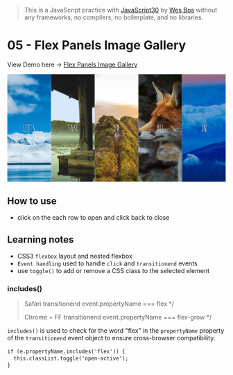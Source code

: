 > This is a JavaScript practice with [JavaScript30](https://javascript30.com/) by [Wes Bos](https://github.com/wesbos) without any frameworks, no compilers, no boilerplate, and no libraries.

# 05 - Flex Panels Image Gallery

View Demo here -> [Flex Panels Image Gallery](link)

![](../images/day-05.png)

## How to use
 - click on the each row to open and click back to close

## Learning notes

 - CSS3 `flexbox` layout and nested flexbox
 - `Event handling` used to handle `click` and `transitionend` events
 - use `toggle()` to add or remove a CSS class to the selected element

### includes()

> Safari transitionend event.propertyName === flex */
>
> Chrome + FF transitionend event.propertyName === flex-grow */

`includes()` is used to check for the word "flex" in the `propertyName` property of the `transitionend` event object to ensure cross-browser compatibility.

```
if (e.propertyName.includes('flex')) {
  this.classList.toggle('open-active');
}
```
